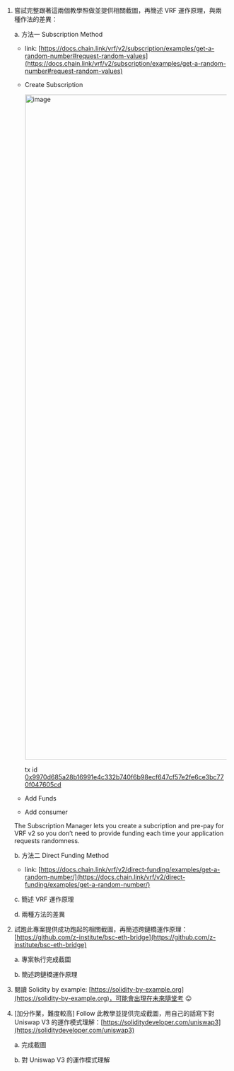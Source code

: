 1. 嘗試完整跟著這兩個教學照做並提供相關截圖，再簡述 VRF 運作原理，與兩種作法的差異：
    
    a. 方法一 Subscription Method 
    
     - link: [https://docs.chain.link/vrf/v2/subscription/examples/get-a-random-number#request-random-values](https://docs.chain.link/vrf/v2/subscription/examples/get-a-random-number#request-random-values)

     - Create Subscription
        
       <img width="1503" alt="image" src="https://user-images.githubusercontent.com/50972884/233080711-e46a8ec1-d375-4243-992e-6516c28bbc1d.png">

        tx id [0x9970d685a28b16991e4c332b740f6b98ecf647cf57e2fe6ce3bc770f047605cd](https://sepolia.etherscan.io/tx/0x9970d685a28b16991e4c332b740f6b98ecf647cf57e2fe6ce3bc770f047605cd)

     - Add Funds

     - Add consumer


     The Subscription Manager lets you create a subcription and pre-pay for VRF v2 so you don’t need to provide funding each time your application requests randomness.
    
    b. 方法二 Direct Funding Method
    
    - link: [https://docs.chain.link/vrf/v2/direct-funding/examples/get-a-random-number/](https://docs.chain.link/vrf/v2/direct-funding/examples/get-a-random-number/)

    c. 簡述 VRF 運作原理

    d. 兩種方法的差異
    
2. 試跑此專案提供成功跑起的相關截圖，再簡述跨鏈橋運作原理：[https://github.com/z-institute/bsc-eth-bridge](https://github.com/z-institute/bsc-eth-bridge)

    a. 專案執行完成截圖

    b. 簡述跨鏈橋運作原理

3. 閱讀 Solidity by example: [https://solidity-by-example.org](https://solidity-by-example.org)，可能會出現在未來隨堂考 😛
4. [加分作業，難度較高] Follow 此教學並提供完成截圖，用自己的話寫下對 Uniswap V3 的運作模式理解：[https://soliditydeveloper.com/uniswap3](https://soliditydeveloper.com/uniswap3)

    a. 完成截圖

    b. 對 Uniswap V3 的運作模式理解
